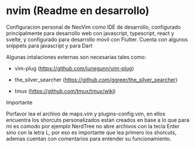 # nvim (Readme en desarrollo)
Configuracion personal de NeoVim como IDE de desarrollo, configurado principalmente para desarrollo web con javascript, typescript, react y svelte, y configurado para desarrollo movil con Flutter. Cuenta con algunos snippets para javascript y para Dart

Algunas intalaciones externas son necesarias tales como:

- vim-plug (https://github.com/junegunn/vim-plug)

- the_silver_searcher (https://github.com/ggreer/the_silver_searcher)

- tmux (https://github.com/tmux/tmux/wiki)

Importante

Porfavor lea el archivo de maps.vim y plugins-config.vim, en ellos encuentra los shorcuts personalizados estan creados en base a lo que para mi es comodo
por ejemplo NerdTree no abre archivos con la tecla Enter sino con la letra L, por eso es importante que lea primero los shorcuts, ademas cuentan con comentarios para entender
su funcionamiento.
